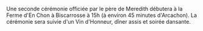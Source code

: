 Une seconde cérémonie officiée par le père de Meredith débutera à la Ferme d'En Chon à Biscarrosse à 15h (à environ 45 minutes d'Arcachon). La cérémonie sera suivie d'un Vin d'Honneur, dîner assis et soirée dansante.
